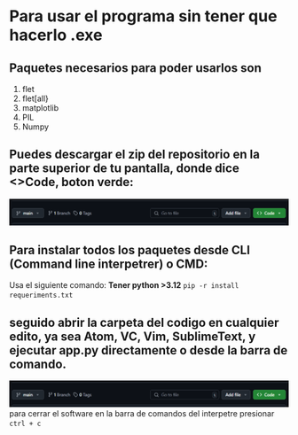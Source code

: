 # Para usar el programa sin tener que hacerlo .exe

## Paquetes necesarios para poder usarlos son 
1. flet
2. flet[all}
3. matplotlib
4. PIL
5. Numpy

## Puedes descargar el zip del repositorio en la parte superior de tu pantalla, donde dice <>Code, boton verde: <br>
![ejemplo](image2.png)


## Para instalar todos los paquetes desde CLI (Command line interpetrer) o CMD:
Usa el siguiente comando: **Tener python >3.12**
`pip -r install requeriments.txt`

## seguido abrir la carpeta del codigo en cualquier edito, ya sea Atom, VC, Vim, SublimeText, y ejecutar app.py directamente o desde la barra de comando.
![Ejemplo de CLI](image.png)<br>
para cerrar el software en la barra de comandos del interpetre presionar `ctrl + c`
